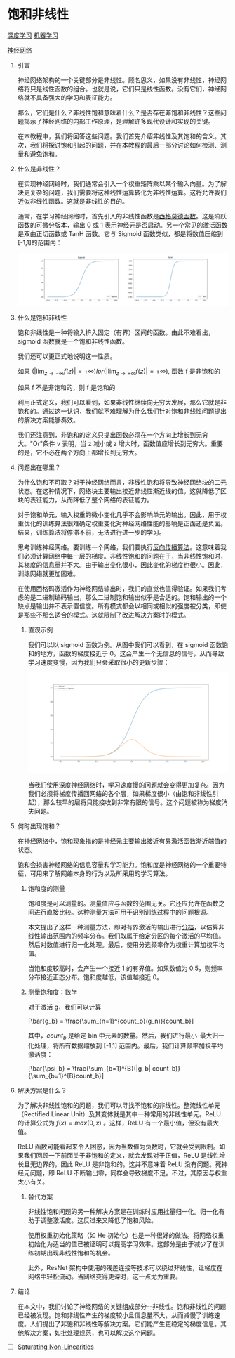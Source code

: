 # 饱和非线性

[深度学习](https://www.baeldung.com/cs/category/ai/deep-learning) [机器学习](https://www.baeldung.com/cs/category/ai/ml)

[神经网络](https://www.baeldung.com/cs/tag/neural-networks)

1. 引言

    神经网络架构的一个关键部分是非线性。顾名思义，如果没有非线性，神经网络将只是线性函数的组合。也就是说，它们只是线性函数。没有它们，神经网络就不具备强大的学习和表征能力。

    那么，它们是什么？非线性饱和意味着什么？是否存在非饱和非线性？这些问题揭示了神经网络的内部工作原理，是理解许多现代设计和实现的关键。

    在本教程中，我们将回答这些问题。我们首先介绍非线性及其饱和的含义。其次，我们将探讨饱和引起的问题，并在本教程的最后一部分讨论如何检测、测量和避免饱和。

2. 什么是非线性？

    在实现神经网络时，我们通常会引入一个权重矩阵乘以某个输入向量。为了解决更复杂的问题，我们需要将这种线性运算转化为非线性运算。这将允许我们近似非线性函数。这就是非线性的目的。

    通常，在学习神经网络时，首先引入的非线性函数是[西格莫德函数](https://www.baeldung.com/cs/activation-functions-neural-nets)。这是阶跃函数的可微分版本，输出 0 或 1 表示神经元是否启动。另一个常见的激活函数是双曲正切函数或 TanH 函数。它与 Sigmoid 函数类似，都是将数值压缩到[-1,1]的范围内：

    ![两幅图](pic/sigmoid_tanh.png)

3. 什么是饱和非线性

    饱和非线性是一种将输入挤入固定（有界）区间的函数。由此不难看出，sigmoid 函数就是一个饱和非线性函数。

    我们还可以更正式地说明这一性质。

    如果 $(|\lim_{z\rightarrow -\infty}f(z)|=+\infty) lor (|\lim_{z\rightarrow +\infty}f(z)|=+\infty)$, 函数 f 是非饱和的

    如果 f 不是非饱和的，则 f 是饱和的

    利用正式定义，我们可以看到，如果非线性继续向无穷大发展，那么它就是非饱和的。通过这一认识，我们就不难理解为什么我们针对饱和非线性问题提出的解决方案能够奏效。

    我们还注意到，非饱和的定义只提出函数必须在一个方向上增长到无穷大。"Or"条件 v 表明，当 z 减小或 z 增大时，函数值应增长到无穷大。重要的是，它不必在两个方向上都增长到无穷大。

4. 问题出在哪里？

    为什么饱和不可取？对于神经网络而言，非线性饱和将导致神经网络块的二元状态。在这种情况下，网络块主要输出接近非线性渐近线的值。这就降低了区块的表征能力，从而降低了整个网络的表征能力。

    对于饱和单元，输入权重的微小变化几乎不会影响单元的输出。因此，用于权重优化的训练算法很难确定权重变化对神经网络性能的影响是正面还是负面。结果，训练算法将停滞不前，无法进行进一步的学习。

    思考训练神经网络。要训练一个网络，我们要执行[反向传播算法](https://www.baeldung.com/cs/neural-networks-backprop-vs-feedforward)。这意味着我们必须计算网络中每一层的梯度。非线性饱和的问题在于，当非线性饱和时，其梯度的信息量并不大。由于输出变化很小，因此变化的梯度也很小。因此，训练网络就更加困难。

    在使用西格码激活作为神经网络输出时，我们的直觉也值得验证。如果我们考虑的是二进制编码输出，那么二进制饱和输出似乎是合适的。饱和输出的一个缺点是输出并不表示置信度。所有模式都会以相同或相似的强度被分类，即使是那些不那么适合的模式。这就限制了改进解决方案时的模式。

    1. 直观示例

        我们可以以 sigmoid 函数为例。从图中我们可以看到，在 sigmoid 函数饱和的地方，函数的梯度接近于 0。这会产生一个无信息的信号，从而导致学习速度变慢，因为我们只会采取很小的更新步骤：

        ![图中显示了 sigmoid s 曲线及其正态导数](pic/sigmoid_and_derivative.webp)

        当我们使用深度神经网络时，学习速度慢的问题就会变得更加复杂。因为我们必须将梯度传播回网络的各个层，如果梯度很小（由饱和非线性引起），那么较早的层将只能接收到非常有限的信号。这个问题被称为梯度消失问题。

5. 何时出现饱和？

    在神经网络中，饱和现象指的是神经元主要输出接近有界激活函数渐近端值的状态。

    饱和会损害神经网络的信息容量和学习能力。饱和度是神经网络的一个重要特征，可用来了解网络本身的行为以及所采用的学习算法。

    1. 饱和度的测量

        饱和度是可以测量的。测量值应与函数的范围无关。它还应允许在函数之间进行直接比较。这种测量方法可用于识别训练过程中的问题根源。

        本文提出了这样一种测量方法，即对有界激活的输出进行[分档](https://ieeexplore.ieee.org/document/7376778)，以估算非线性输出范围内的频率分布。我们取属于给定分区的每个激活的平均值。然后对数值进行归一化处理。最后，使用分选频率作为权重计算加权平均值。

        当饱和度较高时，会产生一个接近 1 的有界值。如果数值为 0.5，则频率分布接近正态分布。饱和度越低，该值越接近 0。

    2. 测量饱和度：数学

        对于激活 g，我们可以计算

        \[\bar{g_b} = \frac{\sum_{n=1}^{count_b}(g_n)}{count_b}\]

        其中，$count_b$ 是给定 bin 中元素的数量。然后，我们进行最小-最大归一化处理，将所有数据缩放到 [-1,1] 范围内。最后，我们计算频率加权平均激活度：

        \[\bar{\psi_b} = \frac{\sum_{b=1}^{B}(|g_b| count_b)}{\sum_{b=1}^{B}count_b}\]

6. 解决方案是什么？

    为了解决非线性饱和的问题，我们可以寻找不饱和的非线性。整流线性单元（Rectified Linear Unit）及其变体就是其中一种常用的非线性单元。ReLU 的计算公式为 $f(x) = max(0,x)$ 。这样，ReLU 有一个最小值，但没有最大值。

    ReLU 函数可能看起来令人困惑，因为当数值为负数时，它就会受到限制。如果我们回顾一下前面关于非饱和的定义，就会发现对于正值，ReLU 是线性增长且无边界的，因此 ReLU 是非饱和的。这并不意味着 ReLU 没有问题。死神经元问题，即 ReLU 不断输出零，同样会导致梯度不足。不过，其原因与权重太小有关。

    1. 替代方案

        非线性饱和问题的另一种解决方案是在训练时应用批量归一化。归一化有助于调整激活度。这反过来又降低了饱和风险。

        使用权重初始化策略（如 He 初始化）也是一种很好的做法。将网络权重初始化为适当的值已被证明可以提高学习效率。这部分是由于减少了在训练初期出现非线性饱和的机会。

        此外，ResNet 架构中使用的残差连接等技术可以绕过非线性，让梯度在网络中轻松流动。当网络变得更深时，这一点尤为重要。

7. 结论

    在本文中，我们讨论了神经网络的关键组成部分--非线性。饱和非线性的问题已经被发现。饱和非线性产生的梯度较小且信息量不大，从而减慢了训练速度。人们提出了非饱和非线性等解决方案。它们能产生更稳定的梯度信息。其他解决方案，如批处理规范，也可以解决这个问题。

- [ ] [Saturating Non-Linearities](https://www.baeldung.com/cs/saturating-non-linearities)

